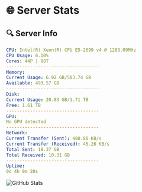 # 🌐 Server Stats
## 🔍 Server Info
```yaml
CPU: Intel(R) Xeon(R) CPU E5-2699 v4 @ 1283.09MHz
CPU Usage: 6.10%
Cores: 44P | 88T
-----------------------------------
Memory:
Current Usage: 6.92 GB/503.74 GB
Available: 493.57 GB
-----------------------------------
Disk:
Current Usage: 20.83 GB/1.71 TB
Free: 1.61 TB
-----------------------------------
GPU:
No GPU detected
-----------------------------------
Network:
Current Transfer (Sent): 480.86 KB/s
Current Transfer (Received): 45.26 KB/s
Total Sent: 18.37 GB
Total Received: 10.31 GB
-----------------------------------
Uptime:
0d 4h 9m 20s
```
![GitHub Stats](https://img.shields.io/badge/Updated-2025-04-19_21:18:08-blue)